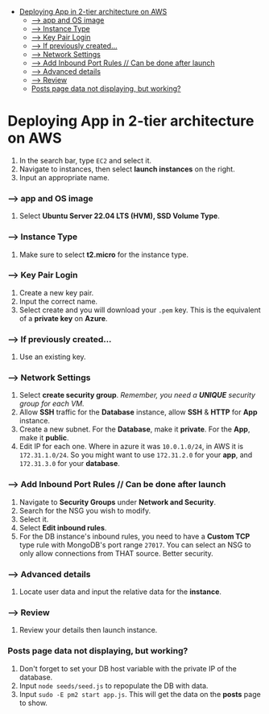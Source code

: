 - [Deploying App in 2-tier architecture on AWS](#deploying-app-in-2-tier-architecture-on-aws)
    - [--\> app and OS image](#---app-and-os-image)
    - [--\> Instance Type](#---instance-type)
    - [--\> Key Pair Login](#---key-pair-login)
    - [--\> If previously created...](#---if-previously-created)
    - [--\> Network Settings](#---network-settings)
    - [--\> Add Inbound Port Rules // Can be done after launch](#---add-inbound-port-rules--can-be-done-after-launch)
    - [--\> Advanced details](#---advanced-details)
    - [--\> Review](#---review)
    - [Posts page data not displaying, but working?](#posts-page-data-not-displaying-but-working)


# Deploying App in 2-tier architecture on AWS

1. In the search bar, type `EC2` and select it.
2. Navigate to instances, then select **launch instances** on the right.
3. Input an appropriate name.

### --> app and OS image
1. Select **Ubuntu Server 22.04 LTS (HVM), SSD Volume Type**.

### --> Instance Type
1. Make sure to select **t2.micro** for the instance type.

### --> Key Pair Login
1. Create a new key pair. 
2. Input the correct name.
3. Select create and you will download your `.pem` key. This is the equivalent of a **private key** on **Azure**.
### --> If previously created...
1. Use an existing key.

### --> Network Settings
1. Select **create security group**. *Remember, you need a **UNIQUE** security group for each VM.*
2. Allow **SSH** traffic for the **Database** instance, allow **SSH** & **HTTP** for **App** instance.
3. Create a new subnet. For the **Database**, make it **private**. For the **App**, make it **public**.
4. Edit IP for each one. Where in azure it was `10.0.1.0/24`, in AWS it is `172.31.1.0/24`. So you might want to use `172.31.2.0` for your **app**, and `172.31.3.0` for your **database**.

### --> Add Inbound Port Rules // Can be done after launch
1. Navigate to **Security Groups** under **Network and Security**.
2. Search for the NSG you wish to modify.
3. Select it.
4. Select **Edit inbound rules**.
5. For the DB instance's inbound rules, you need to have a **Custom TCP** type rule with MongoDB's port range `27017`. You can select an NSG to only allow connections from THAT source. Better security.

### --> Advanced details
1. Locate user data and input the relative data for the **instance**.

### --> Review
1. Review your details then launch instance.

### Posts page data not displaying, but working?
1. Don't forget to set your DB host variable with the private IP of the database. 
2. Input `node seeds/seed.js` to repopulate the DB with data.
3. Input `sudo -E pm2 start app.js`. This will get the data on the **posts** page to show.